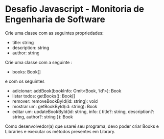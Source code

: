 # Desafio Javascript - Monitoria de Engenharia de Software

Crie uma classe com as seguintes propriedades:
- title: string
- description: string
- author: string


Crie uma classe com a seguinte :
- books: Book[]


e com os seguintes
- adicionar: addBook(bookInfo: Omit<Book, ‘id’>): Book
- listar todos: getBooks(): Book[]
- remover: removeBookById(id: string): void
- mostrar um: getBookById(id: string): Book
- editar um: updateBookById(id: string, info: { title?: string, description?: string, author?: string }): Book


Como desenvolvedor(a) que usarei seu programa, devo poder criar Books e Libraries e executar os métodos presentes em Library.
